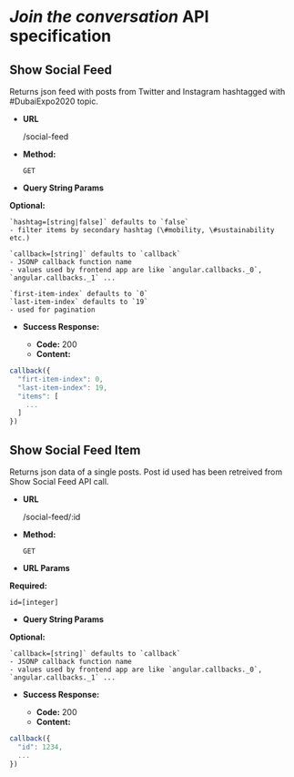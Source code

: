 # *Join the conversation* API specification

**Show Social Feed**
----
Returns json feed with posts from Twitter and Instagram hashtagged with \#DubaiExpo2020 topic.

* **URL**

    /social-feed

* **Method:**

    `GET`

* **Query String Params**

 **Optional:**

    `hashtag=[string|false]` defaults to `false`  
    - filter items by secondary hashtag (\#mobility, \#sustainability etc.)  

    `callback=[string]` defaults to `callback`  
    - JSONP callback function name
    - values used by frontend app are like `angular.callbacks._0`, `angular.callbacks._1` ...  

    `first-item-index` defaults to `0`  
    `last-item-index` defaults to `19`
    - used for pagination

* **Success Response:**

  * **Code:** 200  
  * **Content:**  
```javascript
callback({
  "firt-item-index": 0,
  "last-item-index": 19,
  "items": [
    ...
  ]
})
```

**Show Social Feed Item**
----
Returns json data of a single posts. Post id used has been retreived from Show Social Feed API call.

* **URL**

    /social-feed/:id

* **Method:**

    `GET`

* **URL Params**

 **Required:**

   `id=[integer]`

* **Query String Params**

 **Optional:**

    `callback=[string]` defaults to `callback`  
    - JSONP callback function name
    - values used by frontend app are like `angular.callbacks._0`, `angular.callbacks._1` ...  

* **Success Response:**

  * **Code:** 200  
  * **Content:**  
```javascript
callback({
  "id": 1234,
  ...
})
```
